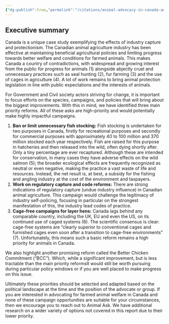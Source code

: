```yaml
---
{"dg-publish":true,"permalink":"/citations/animal-advocacy-in-canada-animal-ask/","created":"2025-10-23T17:42:45.049+01:00","updated":"2025-10-23T17:42:45.049+01:00"}
---
```


## Executive summary
Canada is a unique case study exemplifying the effects of industry capture and protectionism. The Canadian animal agriculture industry has been effective at maintaining beneficial agricultural policies and limiting progress towards better welfare and conditions for farmed animals. This makes Canada a country of contradictions, with widespread and growing interest from the public for progress for animals (1) alongside abjectly cruel and unnecessary practices such as seal hunting (2), fur farming (3) and the use of cages in agriculture (4). A lot of work remains to bring animal protection legislation in line with public expectations and the interests of animals.  

For Government and Civil society actors striving for change, it is important to focus efforts on the species, campaigns, and policies that will bring about the biggest improvements. With this in mind, we have identified three main priority reforms. All of these asks are high-priority and would potentially make highly impactful campaigns.

1.  **Ban or limit unnecessary fish stocking:** Fish stocking is undertaken for two purposes in Canada, firstly for recreational purposes and secondly for commercial purposes with approximately 40 to 100 million and 370 million stocked each year respectively. Fish are raised for this purpose in hatcheries and then released into the wild, often dying shortly after. Only a tiny percentage are ever recaptured. Although these are intended for conservation, in many cases they have adverse effects on the wild salmon (5); the broader ecological effects are frequently recognized as neutral or even negative, making the practice a vast waste of life and resources. Instead, the net result is, at best, a subsidy for the fishing and angling industry at the cost of the environment and taxpayers. 
2.  **Work on regulatory capture and code reforms:** There are strong indications of regulatory capture (undue industry influence) in Canadian animal agriculture. This campaign would challenge the legitimacy of industry self-policing, focusing in particular on the strongest manifestation of this, the industry lead codes of practice. 
3.  **Cage-free campaigns for layer hens:** Canada lags behind any comparable country, including the UK, EU and even the US, on its continued use of caged systems (6). The scientific consensus is clear: cage-free systems are “clearly superior to conventional cages and furnished cages even soon after a transition to cage-free environments” (7). Unfortunately, this means such a basic reform remains a high priority for animals in Canada. 

We also highlight another promising reform called the Better Chicken Commitment (“BCC”). Which, while a significant improvement, but is less tractable than the main priority reformsIt would still be worth pursuing during particular policy windows or if you are well placed to make progress on this issue.  

Ultimately these priorities should be selected and adapted based on the political landscape at the time and the position of the advocate or group. If you are interested in advocating for farmed animal welfare in Canada and none of these campaign opportunities are suitable for your circumstances, then we encourage you to reach out to Animal Ask. We have additional research on a wider variety of options not covered in this report due to their lower priority.